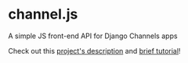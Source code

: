 # channel.js

A simple JS front-end API for Django Channels apps

Check out this [project's description](https://github.com/k-pramod/channels.js/blob/master/docs/channel.md) and [brief tutorial](https://github.com/k-pramod/channel.js/blob/master/docs/tutorial.md)!